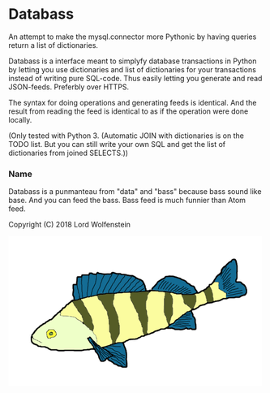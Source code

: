 # Databass
An attempt to make the mysql.connector more Pythonic by having queries return a list of dictionaries.

Databass is a interface meant to simplyfy database transactions in Python 
by letting you use dictionaries and list of dictionaries for your transactions
instead of writing pure SQL-code. Thus easily letting you generate and read 
JSON-feeds. Preferbly over HTTPS.

The syntax for doing operations and generating feeds is identical. And the 
result from reading the feed is identical to as if the operation were done
locally.

(Only tested with Python 3. (Automatic JOIN with dictionaries is on the TODO 
list. But you can still write your own SQL and get the list of dictionaries 
from joined SELECTS.))

### Name

Databass is a punmanteau from "data" and "bass" because bass sound like base.
And you can feed the bass. Bass feed is much funnier than Atom feed.

Copyright (C) 2018 Lord Wolfenstein

![A picture of a data bass.](https://raw.githubusercontent.com/LordWolfenstein/databass/master/databass.png)
